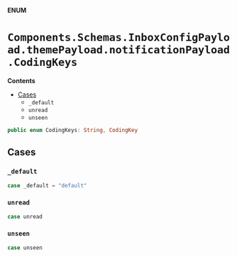 **ENUM**

# `Components.Schemas.InboxConfigPayload.themePayload.notificationPayload.CodingKeys`

**Contents**

- [Cases](#cases)
  - `_default`
  - `unread`
  - `unseen`

```swift
public enum CodingKeys: String, CodingKey
```

## Cases
### `_default`

```swift
case _default = "default"
```

### `unread`

```swift
case unread
```

### `unseen`

```swift
case unseen
```
